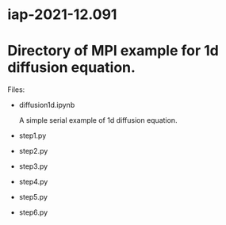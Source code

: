 # iap-2021-12.091

# Directory of MPI example for 1d diffusion equation.

Files: 

 - diffusion1d.ipynb
 
    A simple serial example of 1d diffusion equation. 
 
 - step1.py
 
 - step2.py
 
 - step3.py
 
 - step4.py
 
 - step5.py
 
 - step6.py

